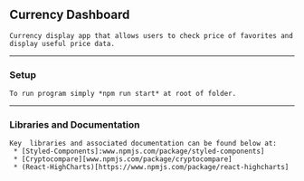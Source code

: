 ## Currency Dashboard
```
Currency display app that allows users to check price of favorites and display useful price data.
```
***

### Setup
```
To run program simply *npm run start* at root of folder.
```
***

###  Libraries and Documentation
```
Key  libraries and associated documentation can be found below at:
 * [Styled-Components]:www.npmjs.com/package/styled-components]
 * [Cryptocompare][www.npmjs.com/package/cryptocompare]
 * (React-HighCharts)[https://www.npmjs.com/package/react-highcharts]
```
